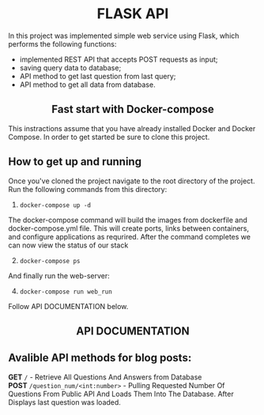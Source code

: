 <h1 align='center'>FLASK API</h1>
<p> In this project was implemented simple web service using Flask, which performs the following functions: </p>
<ul>
  <li>implemented REST API that accepts POST requests as input;</li>
  <li>saving query data to database;</li>
  <li>API method to get last question from last query;</li>
  <li>API method to get all data from database.</li>
</ul>
<h2 align='center'>Fast start with Docker-compose</h2>
This instractions assume that you have already installed Docker and Docker Compose.
In order to get started be sure to clone this project.

## How to get up and running
Once you've cloned the project navigate to the root directory of the project. Run the following commands from this directory:

1. ` docker-compose up -d `

The docker-compose command will build the images from dockerfile and docker-compose.yml file. This will create ports, links between containers, and configure applications as requrired. After the command completes we can now view the status of our stack

2. ` docker-compose ps `

And finally run the web-server:

4. ` docker-compose run web_run `

Follow API DOCUMENTATION below.

<h2 align='center'>API DOCUMENTATION<h2>

## Avalible API methods for blog posts:

**GET** ` / ` - Retrieve All Questions And Answers from Database
 <br>
**POST** ` /question_num/<int:number> ` - Pulling Requested Number Of Questions From Public API And Loads Them Into The Database. After Displays last question was loaded.
 <br>
